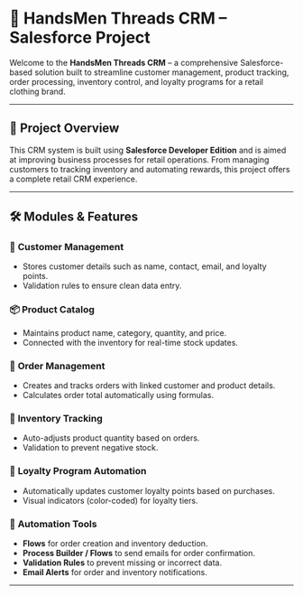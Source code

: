 # 👔 HandsMen Threads CRM – Salesforce Project

Welcome to the **HandsMen Threads CRM** – a comprehensive Salesforce-based solution built to streamline customer management, product tracking, order processing, inventory control, and loyalty programs for a retail clothing brand.

---

## 📌 **Project Overview**

This CRM system is built using **Salesforce Developer Edition** and is aimed at improving business processes for retail operations. From managing customers to tracking inventory and automating rewards, this project offers a complete retail CRM experience.

---

## 🛠️ **Modules & Features**

### 👤 **Customer Management**
- Stores customer details such as name, contact, email, and loyalty points.
- Validation rules to ensure clean data entry.

### 📦 **Product Catalog**
- Maintains product name, category, quantity, and price.
- Connected with the inventory for real-time stock updates.

### 🛒 **Order Management**
- Creates and tracks orders with linked customer and product details.
- Calculates order total automatically using formulas.

### 🧮 **Inventory Tracking**
- Auto-adjusts product quantity based on orders.
- Validation to prevent negative stock.

### 💎 **Loyalty Program Automation**
- Automatically updates customer loyalty points based on purchases.
- Visual indicators (color-coded) for loyalty tiers.

### 🔄 **Automation Tools**
- **Flows** for order creation and inventory deduction.
- **Process Builder / Flows** to send emails for order confirmation.
- **Validation Rules** to prevent missing or incorrect data.
- **Email Alerts** for order and inventory notifications.

---


